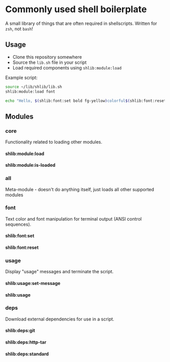 # Commonly used shell boilerplate

A small library of things that are often required in shellscripts. Written for `zsh`, not `bash`!

## Usage

* Clone this repository somewhere
* Source the `lib.sh` file in your script
* Load required components using `shlib:module:load`

Example script:
```zsh
source ~/lib/shlib/lib.sh
shlib:module:load font

echo "Hello, $(shlib:font:set bold fg-yellow)colorful$(shlib:font:reset) world!"
```

## Modules

### core
Functionality related to loading other modules.

#### shlib:module:load
#### shlib:module:is-loaded

### all
Meta-module - doesn't do anything itself, just loads all other supported modules

### font
Text color and font manipulation for terminal output (ANSI control sequences).

#### shlib:font:set
#### shlib:font:reset

### usage
Display "usage" messages and terminate the script.

#### shlib:usage:set-message
#### shlib:usage


### deps
Download external dependencies for use in a script.

#### shlib:deps:git
#### shlib:deps:http-tar
#### shlib:deps:standard